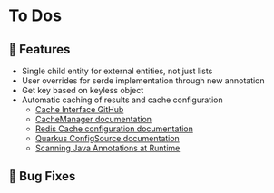 # To Dos

## 🚀 Features
- Single child entity for external entities, not just lists
- User overrides for serde implementation through new annotation
- Get key based on keyless object
- Automatic caching of results and cache configuration
  - [Cache Interface GitHub](https://github.com/quarkusio/quarkus/blob/main/extensions/cache/runtime-spi/src/main/java/io/quarkus/cache/Cache.java#L12)
  - [CacheManager documentation](https://quarkus.io/guides/cache#retrieving-a-cache-from-the-cachemanager)
  - [Redis Cache configuration documentation](https://quarkus.io/guides/cache-redis-reference#redis-cache-configuration-reference)
  - [Quarkus ConfigSource documentation](https://quarkus.io/guides/config-extending-support#custom-config-source)
  - [Scanning Java Annotations at Runtime](https://www.baeldung.com/java-scan-annotations-runtime)

## 🐞 Bug Fixes